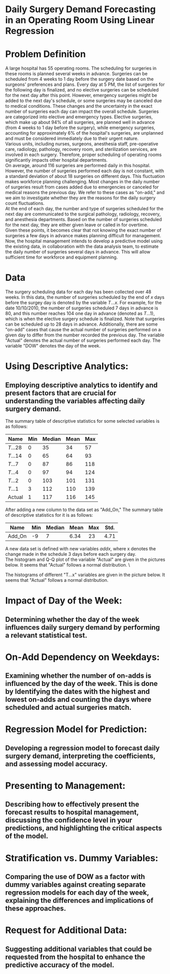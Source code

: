 # Daily Surgery Demand Forecasting in an Operating Room Using Linear Regression
# Problem Definition
A large hospital has 55 operating rooms. The scheduling for surgeries in these rooms is planned several weeks in advance. Surgeries can be scheduled from 4 weeks to 1 day before the surgery date based on the surgeons' preferences and plans. Every day at 5 PM, the list of surgeries for the following day is finalized, and no elective surgeries can be scheduled for the next day after this point. However, emergency surgeries might be added to the next day's schedule, or some surgeries may be canceled due to medical conditions. These changes and the uncertainty in the exact number of surgeries each day can impact the overall schedule. Surgeries are categorized into elective and emergency types. Elective surgeries, which make up about 94% of all surgeries, are planned well in advance (from 4 weeks to 1 day before the surgery), while emergency surgeries, accounting for approximately 6% of the hospital's surgeries, are unplanned and must be considered immediately due to their urgent nature. \
Various units, including nurses, surgeons, anesthesia staff, pre-operative care, radiology, pathology, recovery room, and sterilization services, are involved in each surgery. Therefore, proper scheduling of operating rooms significantly impacts other hospital departments. \
On average, around 116 surgeries are performed daily in this hospital. However, the number of surgeries performed each day is not constant, with a standard deviation of about 18 surgeries on different days. This fluctuation makes workforce planning challenging. Most changes in the daily number of surgeries result from cases added due to emergencies or canceled for medical reasons the previous day. We refer to these cases as "on-add," and we aim to investigate whether they are the reasons for the daily surgery count fluctuations. \
At the end of each day, the number and type of surgeries scheduled for the next day are communicated to the surgical pathology, radiology, recovery, and anesthesia departments. Based on the number of surgeries scheduled for the next day, they are either given leave or called in for overtime. \
Given these points, it becomes clear that not knowing the exact number of surgeries a few days in advance makes planning difficult for management. Now, the hospital management intends to develop a predictive model using the existing data, in collaboration with the data analysis team, to estimate the daily number of surgeries several days in advance. This will allow sufficient time for workforce and equipment planning.
# Data
The surgery scheduling data for each day has been collected over 48 weeks. In this data, the number of surgeries scheduled by the end of $x$ days before the surgey day is denoted by the variable $T...x$. For example, for the date 10/10/2010, the number of surgeries scheduled 7 days in advance is 80, and this number reaches 104 one day in advance (denoted as $T...1$), which is when the elective surgery schedule is finalized. Note that surgeries can be scheduled up to 28 days in advance. Additionally, there are some "on-add" cases that cause the actual number of surgeries performed on a given day to differ from the number recorded the previous day. The variable "Actual" denotes the actual number of surgeries performed each day. The variable "DOW" denotes the day of the week.
# Using Descriptive Analytics:
## Employing descriptive analytics to identify and present factors that are crucial for understanding the variables affecting daily surgery demand.
The summary table of descriptive statistics for some selected variables is as follows:

| Name     | Min | Median | Mean   | Max  |
| ------ | ----- | ------| ------| ------|
| $T...28$ | 0   |35|34|57|
|$T...14$  | 0   |65|64|93|
| $T...7$  | 0   |87|86|118|
| $T...4$  | 0   |97|94|124|
| $T...2$  | 0   |103|101|131|
| $T...1$  | 3   |112|110|139|
| Actual   | 1   |117|116|145|

After adding a new column to the data set as "Add_On," The summary table of descriptive statistics for it is as follows:

| Name     | Min | Median | Mean  | Max  | Std.|
| ------ | ----- | ------| ------| ------|----|
| Add_On | -9    |7      |6.34   |23     |4.71|
A new data set is defined with new variables $addx$, where x denotes the change made in the schedule 3 days before each surgery day. \
The histogram and Q-Q plot of the variable "Actual" are given in the pictures below. It seems that "Actual" follows a normal distribution. \


The histograms of different "T...x" variables are given in the picture below. It seems that "Actual" follows a normal distribution.

# Impact of Day of the Week:
## Determining whether the day of the week influences daily surgery demand by performing a relevant statistical test.

# On-Add Dependency on Weekdays:
## Examining whether the number of on-adds is influenced by the day of the week. This is done by Identifying the dates with the highest and lowest on-adds and counting the days where scheduled and actual surgeries match.

# Regression Model for Prediction:
## Developing a regression model to forecast daily surgery demand, interpreting the coefficients, and assessing model accuracy.

# Presenting to Management:
## Describing how to effectively present the forecast results to hospital management, discussing the confidence level in your predictions, and highlighting the critical aspects of the model.

# Stratification vs. Dummy Variables:
## Comparing the use of DOW as a factor with dummy variables against creating separate regression models for each day of the week, explaining the differences and implications of these approaches.

# Request for Additional Data:
## Suggesting additional variables that could be requested from the hospital to enhance the predictive accuracy of the model.
